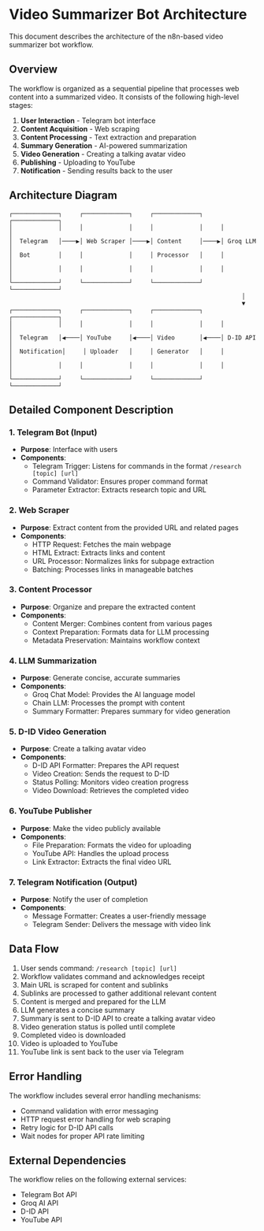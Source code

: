 # Video Summarizer Bot Architecture

This document describes the architecture of the n8n-based video summarizer bot workflow.

## Overview

The workflow is organized as a sequential pipeline that processes web content into a summarized video. It consists of the following high-level stages:

1. **User Interaction** - Telegram bot interface
2. **Content Acquisition** - Web scraping
3. **Content Processing** - Text extraction and preparation
4. **Summary Generation** - AI-powered summarization
5. **Video Generation** - Creating a talking avatar video
6. **Publishing** - Uploading to YouTube
7. **Notification** - Sending results back to the user

## Architecture Diagram

```
┌─────────────┐     ┌─────────────┐     ┌─────────────┐     ┌─────────────┐
│             │     │             │     │             │     │             │
│  Telegram   │────▶│ Web Scraper │────▶│ Content     │────▶│ Groq LLM    │
│  Bot        │     │             │     │ Processor   │     │             │
│             │     │             │     │             │     │             │
└─────────────┘     └─────────────┘     └─────────────┘     └─────────────┘
                                                                  │
                                                                  ▼
┌─────────────┐     ┌─────────────┐     ┌─────────────┐     ┌─────────────┐
│             │     │             │     │             │     │             │
│  Telegram   │◀────│ YouTube     │◀────│ Video       │◀────│ D-ID API    │
│  Notification│     │ Uploader   │     │ Generator   │     │             │
│             │     │             │     │             │     │             │
└─────────────┘     └─────────────┘     └─────────────┘     └─────────────┘
```

## Detailed Component Description

### 1. Telegram Bot (Input)
- **Purpose**: Interface with users
- **Components**:
  - Telegram Trigger: Listens for commands in the format `/research [topic] [url]`
  - Command Validator: Ensures proper command format
  - Parameter Extractor: Extracts research topic and URL

### 2. Web Scraper
- **Purpose**: Extract content from the provided URL and related pages
- **Components**:
  - HTTP Request: Fetches the main webpage
  - HTML Extract: Extracts links and content
  - URL Processor: Normalizes links for subpage extraction
  - Batching: Processes links in manageable batches

### 3. Content Processor
- **Purpose**: Organize and prepare the extracted content
- **Components**:
  - Content Merger: Combines content from various pages
  - Context Preparation: Formats data for LLM processing
  - Metadata Preservation: Maintains workflow context

### 4. LLM Summarization
- **Purpose**: Generate concise, accurate summaries
- **Components**:
  - Groq Chat Model: Provides the AI language model
  - Chain LLM: Processes the prompt with content
  - Summary Formatter: Prepares summary for video generation

### 5. D-ID Video Generation
- **Purpose**: Create a talking avatar video
- **Components**:
  - D-ID API Formatter: Prepares the API request
  - Video Creation: Sends the request to D-ID
  - Status Polling: Monitors video creation progress
  - Video Download: Retrieves the completed video

### 6. YouTube Publisher
- **Purpose**: Make the video publicly available
- **Components**:
  - File Preparation: Formats the video for uploading
  - YouTube API: Handles the upload process
  - Link Extractor: Extracts the final video URL

### 7. Telegram Notification (Output)
- **Purpose**: Notify the user of completion
- **Components**:
  - Message Formatter: Creates a user-friendly message
  - Telegram Sender: Delivers the message with video link

## Data Flow

1. User sends command: `/research [topic] [url]`
2. Workflow validates command and acknowledges receipt
3. Main URL is scraped for content and sublinks
4. Sublinks are processed to gather additional relevant content
5. Content is merged and prepared for the LLM
6. LLM generates a concise summary
7. Summary is sent to D-ID API to create a talking avatar video
8. Video generation status is polled until complete
9. Completed video is downloaded
10. Video is uploaded to YouTube
11. YouTube link is sent back to the user via Telegram

## Error Handling

The workflow includes several error handling mechanisms:
- Command validation with error messaging
- HTTP request error handling for web scraping
- Retry logic for D-ID API calls
- Wait nodes for proper API rate limiting

## External Dependencies

The workflow relies on the following external services:
- Telegram Bot API
- Groq AI API
- D-ID API
- YouTube API